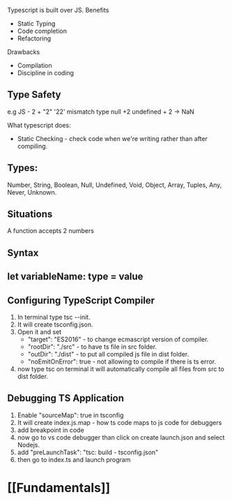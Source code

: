 
Typescript is built over JS.
Benefits
- Static Typing
- Code completion
- Refactoring

Drawbacks
 - Compilation
 - Discipline in coding
 
## Type Safety

e.g 
JS - 2 + "2"
'22'
mismatch type
null +2 
undefined + 2 -> NaN

What typescript does:
- Static Checking - check code when we're writing rather than after compiling.

## Types:

Number, String, Boolean, Null, Undefined, Void, Object, Array, Tuples, Any, Never, Unknown.

## Situations

A function accepts 2 numbers 

## Syntax
## let variableName: type = value


## Configuring TypeScript Compiler

1. In terminal type tsc --init.
2. It will create tsconfig.json.
3. Open it and set 
    - "target": "ES2016" - to change ecmascript version of compiler.
    - "rootDir": "./src" - to have ts file in src folder.
    - "outDir": "./dist" - to put all compiled js file in dist folder.
    - "noEmitOnError": true - not allowing to compile if there is ts error.
4. now type tsc on terminal it will automatically compile all files from src to dist folder.


## Debugging TS Application
 
1. Enable "sourceMap": true in tsconfig
2. It will create index.js.map - how ts code maps to js code for debuggers
3. add breakpoint in code
4. now go to vs code debugger than click on create launch.json and select Nodejs.
5. add "preLaunchTask": "tsc: build - tsconfig.json"
6. then go to index.ts and launch program



# [[Fundamentals]]